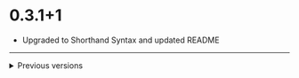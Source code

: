 # 0.3.1+1

- Upgraded to Shorthand Syntax and updated README

---

<details>
<summary>Previous versions</summary>

# 0.3.0+1

- Added auth guard, equatable, path strategy, only route and neglect route options to the brick

# 0.2.0+1

- Fixes to the brick

# 0.1.0+2

- Updated repository link
# 0.1.0+1

- Initial version of go_router_brick

</details>